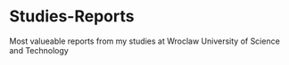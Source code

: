 # Studies-Reports
Most valueable reports from my studies at Wroclaw University of Science and Technology

